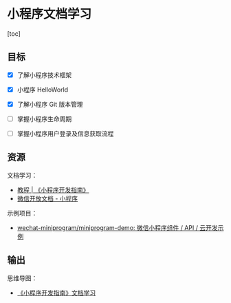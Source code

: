 # 小程序文档学习

[toc]

## 目标

- [x] 了解小程序技术框架
- [x] 小程序 HelloWorld
- [x] 了解小程序 Git 版本管理
- [ ] 掌握小程序生命周期
- [ ] 掌握小程序用户登录及信息获取流程


## 资源

文档学习：

- [教程 \| 《小程序开发指南》](https://developers.weixin.qq.com/ebook?action=get_post_info&docid=0008aeea9a8978ab0086a685851c0a)
- [微信开放文档 - 小程序](https://developers.weixin.qq.com/miniprogram/dev/framework/)

示例项目：

- [wechat\-miniprogram/miniprogram\-demo: 微信小程序组件 / API / 云开发示例](https://github.com/wechat-miniprogram/miniprogram-demo)

## 输出

思维导图：

- [《小程序开发指南》文档学习](https://www.processon.com/view/link/615415b1e401fd6be0784f61)
